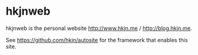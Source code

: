 hkjnweb
=======

hkjnweb is the personal website http://www.hkjn.me / http://blog.hkjn.me.

See https://github.com/hkjn/autosite for the framework that enables this site.

